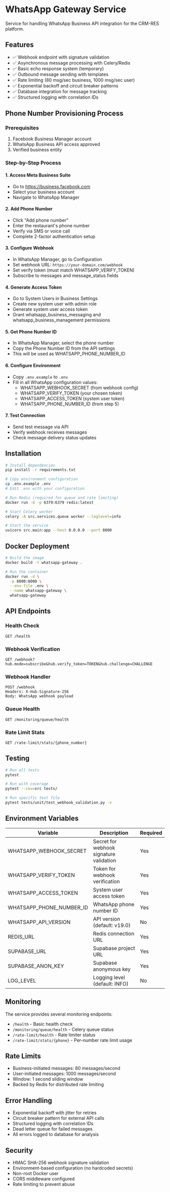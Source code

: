 # WhatsApp Gateway Service

Service for handling WhatsApp Business API integration for the CRM-RES platform.

## Features

- ✅ Webhook endpoint with signature validation
- ✅ Asynchronous message processing with Celery/Redis
- ✅ Basic echo response system (temporary)
- ✅ Outbound message sending with templates
- ✅ Rate limiting (80 msg/sec business, 1000 msg/sec user)
- ✅ Exponential backoff and circuit breaker patterns
- ✅ Database integration for message tracking
- ✅ Structured logging with correlation IDs

## Phone Number Provisioning Process

### Prerequisites
1. Facebook Business Manager account
2. WhatsApp Business API access approved
3. Verified business entity

### Step-by-Step Process

#### 1. Access Meta Business Suite
- Go to https://business.facebook.com
- Select your business account
- Navigate to WhatsApp Manager

#### 2. Add Phone Number
- Click "Add phone number"
- Enter the restaurant's phone number
- Verify via SMS or voice call
- Complete 2-factor authentication setup

#### 3. Configure Webhook
- In WhatsApp Manager, go to Configuration
- Set webhook URL: `https://your-domain.com/webhook`
- Set verify token (must match WHATSAPP_VERIFY_TOKEN)
- Subscribe to messages and message_status fields

#### 4. Generate Access Token
- Go to System Users in Business Settings
- Create new system user with admin role
- Generate system user access token
- Grant whatsapp_business_messaging and whatsapp_business_management permissions

#### 5. Get Phone Number ID
- In WhatsApp Manager, select the phone number
- Copy the Phone Number ID from the API settings
- This will be used as WHATSAPP_PHONE_NUMBER_ID

#### 6. Configure Environment
- Copy `.env.example` to `.env`
- Fill in all WhatsApp configuration values:
  - WHATSAPP_WEBHOOK_SECRET (from webhook config)
  - WHATSAPP_VERIFY_TOKEN (your chosen token)
  - WHATSAPP_ACCESS_TOKEN (system user token)
  - WHATSAPP_PHONE_NUMBER_ID (from step 5)

#### 7. Test Connection
- Send test message via API
- Verify webhook receives messages
- Check message delivery status updates

## Installation

```bash
# Install dependencies
pip install -r requirements.txt

# Copy environment configuration
cp .env.example .env
# Edit .env with your configuration

# Run Redis (required for queue and rate limiting)
docker run -d -p 6379:6379 redis:latest

# Start Celery worker
celery -A src.services.queue worker --loglevel=info

# Start the service
uvicorn src.main:app --host 0.0.0.0 --port 8000
```

## Docker Deployment

```bash
# Build the image
docker build -t whatsapp-gateway .

# Run the container
docker run -d \
  -p 8000:8000 \
  --env-file .env \
  --name whatsapp-gateway \
  whatsapp-gateway
```

## API Endpoints

### Health Check
```
GET /health
```

### Webhook Verification
```
GET /webhook?hub.mode=subscribe&hub.verify_token=TOKEN&hub.challenge=CHALLENGE
```

### Webhook Handler
```
POST /webhook
Headers: X-Hub-Signature-256
Body: WhatsApp webhook payload
```

### Queue Health
```
GET /monitoring/queue/health
```

### Rate Limit Stats
```
GET /rate-limit/stats/{phone_number}
```

## Testing

```bash
# Run all tests
pytest

# Run with coverage
pytest --cov=src tests/

# Run specific test file
pytest tests/unit/test_webhook_validation.py -v
```

## Environment Variables

| Variable | Description | Required |
|----------|-------------|----------|
| WHATSAPP_WEBHOOK_SECRET | Secret for webhook signature validation | Yes |
| WHATSAPP_VERIFY_TOKEN | Token for webhook verification | Yes |
| WHATSAPP_ACCESS_TOKEN | System user access token | Yes |
| WHATSAPP_PHONE_NUMBER_ID | WhatsApp phone number ID | Yes |
| WHATSAPP_API_VERSION | API version (default: v19.0) | No |
| REDIS_URL | Redis connection URL | Yes |
| SUPABASE_URL | Supabase project URL | Yes |
| SUPABASE_ANON_KEY | Supabase anonymous key | Yes |
| LOG_LEVEL | Logging level (default: INFO) | No |

## Monitoring

The service provides several monitoring endpoints:

- `/health` - Basic health check
- `/monitoring/queue/health` - Celery queue status
- `/rate-limit/health` - Rate limiter status
- `/rate-limit/stats/{phone}` - Per-number rate limit usage

## Rate Limits

- Business-initiated messages: 80 messages/second
- User-initiated messages: 1000 messages/second
- Window: 1 second sliding window
- Backed by Redis for distributed rate limiting

## Error Handling

- Exponential backoff with jitter for retries
- Circuit breaker pattern for external API calls
- Structured logging with correlation IDs
- Dead letter queue for failed messages
- All errors logged to database for analysis

## Security

- HMAC SHA-256 webhook signature validation
- Environment-based configuration (no hardcoded secrets)
- Non-root Docker user
- CORS middleware configured
- Rate limiting to prevent abuse